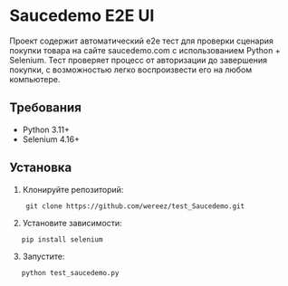 # Saucedemo E2E UI

Проект содержит автоматический e2e тест для проверки сценария покупки товара на сайте saucedemo.com с использованием Python + Selenium. Тест проверяет процесс от авторизации до завершения покупки, с возможностью легко воспроизвести его на любом компьютере.


## Требования

- Python 3.11+
- Selenium 4.16+

## Установка
1. Клонируйте репозиторий:
```
    git clone https://github.com/wereez/test_Saucedemo.git
```
2. Установите зависимости:
```
   pip install selenium
```
3. Запустите:
```
   python test_saucedemo.py
```